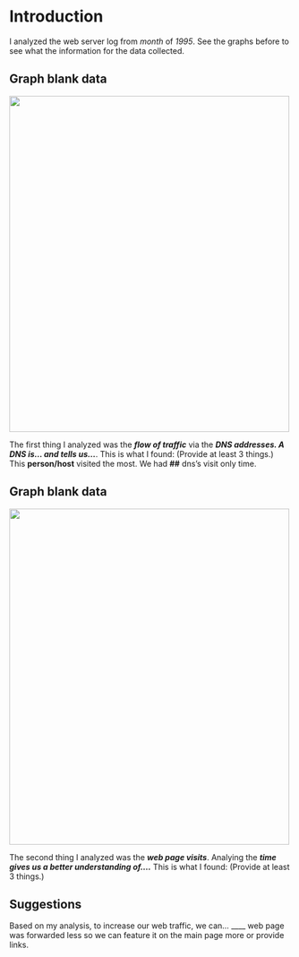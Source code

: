# Introduction
I analyzed the web server log from _month_ of _1995_. See the graphs before to see what the information for the data collected. 

## Graph __blank__ data

<img src="Screen Shot 2023-01-09 at 10.38.23 AM .jpg" width="500" height="600">

The first thing I analyzed was the ___flow of traffic___ via the ___DNS addresses. A DNS is… and tells us...___. This is what I found: (Provide at least 3 things.) 
This __person/host__ visited the most. 
We had __##__ dns’s visit only time.







## Graph __blank__ data

<img src="iScreen Shot 2023-01-09 at 10.39.57 AM .jpg" width="500" height="600">

The second thing I analyzed was the ___web page visits___. Analying the ___time gives us a better understanding of….___ This is what I found: (Provide at least 3 things.) 









## Suggestions
Based on my analysis, to increase our web traffic, we can…
____ web page was forwarded less so we can feature it on the main page more or provide links. 


